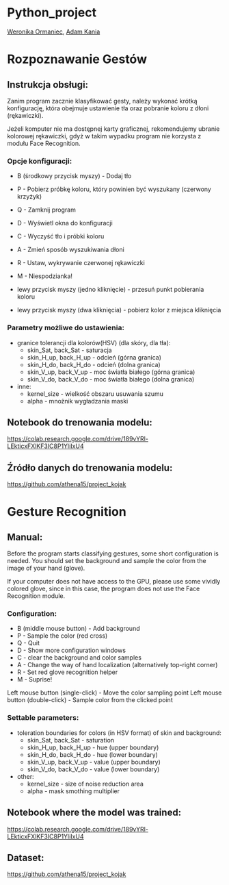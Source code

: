 # Python_project
[Weronika Ormaniec](https://github.com/werkaaa), [Adam Kania](https://github.com/remilvus)
# Rozpoznawanie Gestów
## Instrukcja obsługi:
Zanim program zacznie klasyfikować gesty, należy wykonać krótką konfigurację, która obejmuje ustawienie tła oraz pobranie koloru z dłoni (rękawiczki).

Jeżeli komputer nie ma dostępnej karty graficznej, rekomendujemy ubranie kolorowej rękawiczki, gdyż w takim wypadku program nie korzysta z modułu Face Recognition.

### Opcje konfiguracji:
* B (środkowy przycisk myszy) - Dodaj tło
* P - Pobierz próbkę koloru, który powinien być wyszukany (czerwony krzyżyk)
* Q - Zamknij program
* D - Wyświetl okna do konfiguracji
* C - Wyczyść tło i próbki koloru
* A - Zmień sposób wyszukiwania dłoni
* R - Ustaw, wykrywanie czerwonej rękawiczki
* M - Niespodzianka!

* lewy przycisk myszy (jedno kliknięcie) - przesuń punkt pobierania koloru
* lewy przycisk myszy (dwa kliknięcia) - pobierz kolor z miejsca kliknięcia

### Parametry możliwe do ustawienia:
* granice tolerancji dla kolorów(HSV) (dla skóry, dla tła):
    * skin_Sat, back_Sat - saturacja 
    * skin_H_up, back_H_up - odcień (górna granica)
    * skin_H_do, back_H_do - odcień (dolna granica)
    * skin_V_up, back_V_up - moc światła białego (górna granica)
    * skin_V_do, back_V_do - moc światła białego (dolna granica)
* inne:
    * kernel_size - wielkość obszaru usuwania szumu
    * alpha - mnożnik wygładzania maski

## Notebook do trenowania modelu:
https://colab.research.google.com/drive/189vYRl-LEkticxFXlKF3IC8P1YliIxU4

## Źródło danych do trenowania modelu:
https://github.com/athena15/project_kojak

# Gesture Recognition
## Manual:
Before the program starts classifying gestures, some short configuration is needed. You should set the background and sample the color from the image of your hand (glove).

If your computer does not have access to the GPU, please use some vividly colored glove, since in this case, the program does not use the Face Recognition module.

### Configuration:
* B (middle  mouse button)  - Add background
* P  - Sample the color (red cross)
* Q - Quit
* D - Show more configuration windows
* C - clear the background and color samples
* A - Change the way of hand localization (alternatively top-right corner)
* R - Set red glove recognition helper
* M - Suprise!

Left mouse button (single-click) - Move the color sampling point
Left mouse button (double-click) - Sample color from the clicked point

### Settable parameters:
* toleration boundaries for colors (in HSV format) of skin and background:
    * skin_Sat, back_Sat - saturation 
    * skin_H_up, back_H_up - hue (upper boundary)
    * skin_H_do, back_H_do - hue (lower boundary)
    * skin_V_up, back_V_up - value (upper boundary)
    * skin_V_do, back_V_do - value (lower boundary)
* other:
    * kernel_size - size of noise reduction area
    * alpha - mask smothing multiplier

## Notebook where the model was trained:
https://colab.research.google.com/drive/189vYRl-LEkticxFXlKF3IC8P1YliIxU4

## Dataset:
https://github.com/athena15/project_kojak
